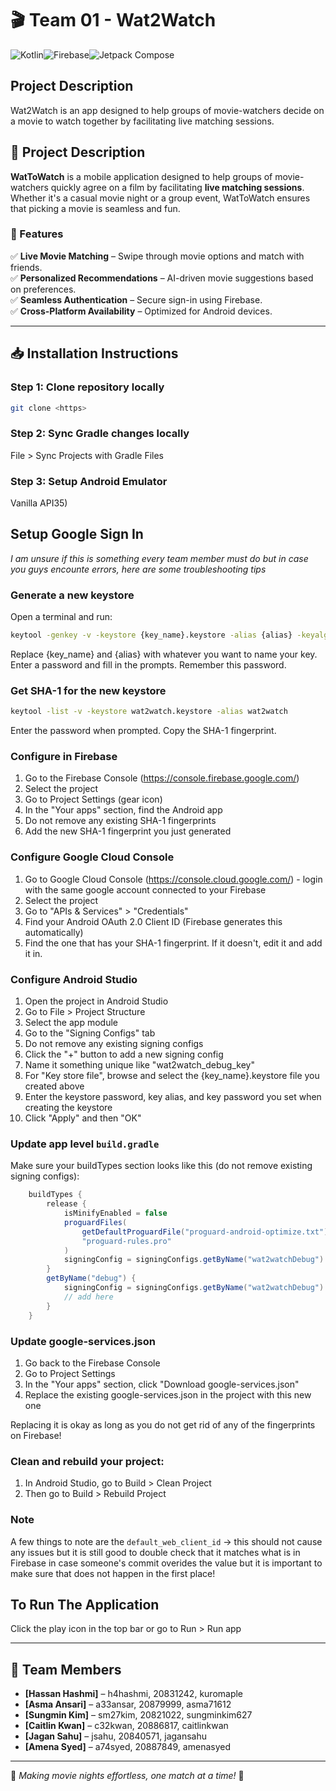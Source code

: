 # 🎬 Team 01 - Wat2Watch
![Kotlin](https://img.shields.io/badge/Kotlin-%230095D5.svg?&style=for-the-badge&logo=kotlin&logoColor=white)![Firebase](https://img.shields.io/badge/Firebase-%23FFCA28.svg?&style=for-the-badge&logo=firebase&logoColor=white)![Jetpack Compose](https://img.shields.io/badge/Jetpack_Compose-%234285F4.svg?style=for-the-badge&logo=android&logoColor=white)
## Project Description
Wat2Watch is an app designed to help groups of movie-watchers 
decide on a movie to watch together by facilitating live matching sessions.

## 📌 Project Description
**WatToWatch** is a mobile application designed to help groups of movie-watchers quickly agree on a film by facilitating **live matching sessions**. Whether it's a casual movie night or a group event, WatToWatch ensures that picking a movie is seamless and fun.

### 🎯 Features
✅ **Live Movie Matching** – Swipe through movie options and match with friends.\
✅ **Personalized Recommendations** – AI-driven movie suggestions based on preferences.\
✅ **Seamless Authentication** – Secure sign-in using Firebase.\
✅ **Cross-Platform Availability** – Optimized for Android devices.

---

## 📥 Installation Instructions
### Step 1: Clone repository locally
```bash
git clone <https>
```

### Step 2: Sync Gradle changes locally
File > Sync Projects with Gradle Files

### Step 3: Setup Android Emulator
Vanilla API35)

## Setup Google Sign In
*I am unsure if this is something every team member must do but in case you guys encounte errors, here are some troubleshooting tips*

### Generate a new keystore
Open a terminal and run:
```bash
keytool -genkey -v -keystore {key_name}.keystore -alias {alias} -keyalg RSA -keysize 2048 -validity 10000
```

Replace {key_name} and {alias} with whatever you want to name your key.
Enter a password and fill in the prompts. Remember this password.

### Get SHA-1 for the new keystore
```bash
keytool -list -v -keystore wat2watch.keystore -alias wat2watch
```

Enter the password when prompted. Copy the SHA-1 fingerprint.

### Configure in Firebase
1. Go to the Firebase Console (https://console.firebase.google.com/)
2. Select the project
3. Go to Project Settings (gear icon)
4. In the "Your apps" section, find the Android app
5. Do not remove any existing SHA-1 fingerprints
6. Add the new SHA-1 fingerprint you just generated

### Configure Google Cloud Console
1. Go to Google Cloud Console (https://console.cloud.google.com/) - login with the same google account connected to your Firebase
2. Select the project
3. Go to "APIs & Services" > "Credentials"
4. Find your Android OAuth 2.0 Client ID (Firebase generates this automatically)
5. Find the one that has your SHA-1 fingerprint. If it doesn't, edit it and add it in.

### Configure Android Studio
1. Open the project in Android Studio
2. Go to File > Project Structure
3. Select the app module
4. Go to the "Signing Configs" tab
5. Do not remove any existing signing configs
6. Click the "+" button to add a new signing config
7. Name it something unique like "wat2watch_debug_key"
8. For "Key store file", browse and select the {key_name}.keystore file you created above
9. Enter the keystore password, key alias, and key password you set when creating the keystore
10. Click "Apply" and then "OK"

### Update app level `build.gradle`
Make sure your buildTypes section looks like this (do not remove existing signing configs):
```gradle
    buildTypes {
        release {
            isMinifyEnabled = false
            proguardFiles(
                getDefaultProguardFile("proguard-android-optimize.txt"),
                "proguard-rules.pro"
            )
            signingConfig = signingConfigs.getByName("wat2watchDebug")
        }
        getByName("debug") {
            signingConfig = signingConfigs.getByName("wat2watchDebug")
            // add here
        }
    }
```

### Update google-services.json
1. Go back to the Firebase Console
2. Go to Project Settings
3. In the "Your apps" section, click "Download google-services.json"
4. Replace the existing google-services.json in the project with this new one

Replacing it is okay as long as you do not get rid of any of the fingerprints on Firebase!

### Clean and rebuild your project:
1. In Android Studio, go to Build > Clean Project
2. Then go to Build > Rebuild Project

### Note
A few things to note are the `default_web_client_id` -> this should not cause any issues but it is still good to double check that it matches what is in Firebase in case someone's commit overides the value but it is important to make sure that does not happen in the first place!

## To Run The Application

Click the play icon in the top bar or go to Run > Run app

---

## 👥 Team Members
- **[Hassan Hashmi]** – h4hashmi, 20831242, kuromaple
- **[Asma Ansari]** – a33ansar, 20879999, asma71612
- **[Sungmin Kim]** – sm27kim, 20821022, sungminkim627
- **[Caitlin Kwan]** – c32kwan, 20886817, caitlinkwan
- **[Jagan Sahu]** – jsahu, 20840571, jagansahu
- **[Amena Syed]** – a74syed, 20887849, amenasyed

---

🚀 *Making movie nights effortless, one match at a time!* 🍿  
